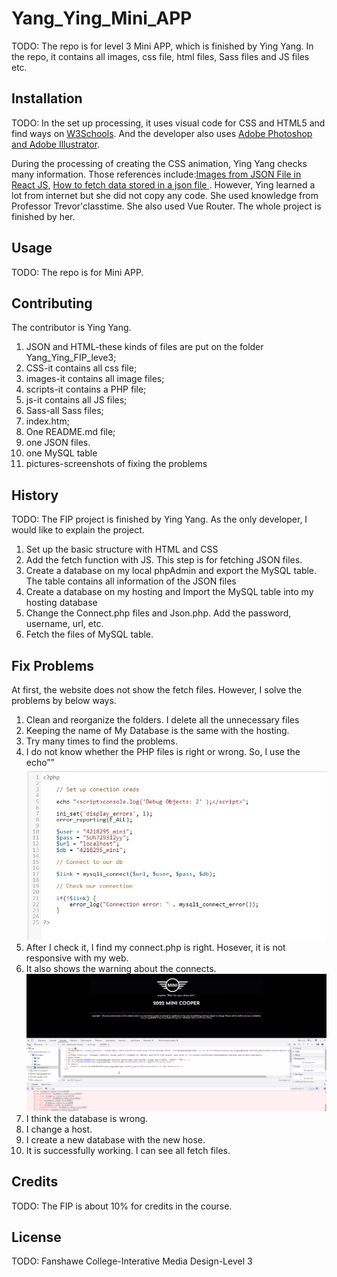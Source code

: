 # Yang_Ying_Mini_APP

TODO: The repo is for level 3 Mini APP, which is finished by Ying Yang. In the repo, it contains all images, css file, html files, Sass files and JS files etc. 

## Installation
TODO: In the set up processing, it uses visual code for CSS and HTML5 and find ways on [W3Schools](https://www.w3schools.com/). 
And the developer also uses [Adobe Photoshop and Adobe Illustrator](https://www.adobe.com/ca_fr/).

During the processing of creating the CSS animation, Ying Yang checks many information. Those references include:[Images from JSON File in React JS](https://www.youtube.com/watch?v=NWG1Ygt1k1k&t=398s), [How to fetch data stored in a json file ](https://www.youtube.com/watch?v=o6bLYYStZss&t=35s). However, Ying learned a lot from internet but she did not copy any code. She used knowledge from Professor Trevor'classtime. She also used Vue Router. The whole project is finished by her.
## Usage
TODO: The repo is for Mini APP. 

## Contributing
The contributor is Ying Yang.
1. JSON and HTML-these kinds of files are put on the folder Yang_Ying_FIP_leve3;
2. CSS-it contains all css file;
3. images-it contains all image files;
4. scripts-it contains a PHP file;
5. js-it contains all JS files;
6. Sass-all Sass files;
7. index.htm;
8. One README.md file;
9. one JSON files.
10. one MySQL table
11. pictures-screenshots of fixing the problems

## History
TODO: 
The FIP project is finished by Ying Yang. As the only developer, I would like to explain the project.

1.	Set up the basic structure with HTML and CSS
2.	Add the fetch function with JS. This step is for fetching JSON files.
3.	Create a database on my local phpAdmin and export the MySQL table. The table contains all information of the JSON files
4.	Create a database on my hosting and Import the MySQL table into my hosting database
5.	Change the Connect.php files and Json.php. Add the password, username, url, etc.
6.	Fetch the files of MySQL table.

## Fix Problems
At first, the website does not show the fetch files. However, I solve the problems by below ways.
1.	Clean and reorganize the folders. I delete all the unnecessary files
2.	Keeping the name of My Database is the same with the hosting.
3.	Try many times to find the problems. 
4. I do not know whether the PHP files is right or wrong. So, I use the echo”<script>console.log(‘Debug Objects: 2’ );</script>” 
![iamge](https://github.com/yingyang0729/Yang_Ying_Mini_APP/blob/main/pictures/Screenshot%202022-12-07%20170721.jpeg)
5. After I check it, I find my connect.php is right. Hosever, it is not responsive with my web. 
6. It also shows the warning about the connects.
![iamge](https://github.com/yingyang0729/Yang_Ying_Mini_APP/blob/main/pictures/Screenshot%202022-12-07%20170632.png)
8. I think the database is wrong.
9. I change a host.
10. I create a new database with the new hose.
11. It is successfully working. I can see all fetch files.



## Credits
TODO: The FIP is about 10% for credits in the course.

## License
TODO: Fanshawe College-Interative Media Design-Level 3
